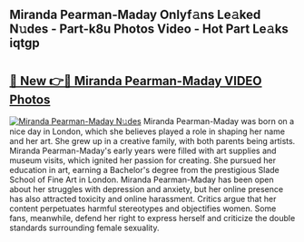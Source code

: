 ## Miranda Pearman-Maday Onlyf𝚊ns Le𝚊ked N𝚞des - Part-k8u Photos Video - Hot Part Le𝚊ks iqtgp

# <h2><a href="http://ac26014.deff.icu/?id=Miranda+Pearman-Maday">🔗 New 👉🔴 Miranda Pearman-Maday VIDEO Photos</a></h2>

[![Miranda Pearman-Maday N𝚞des](https://i.imgur.com/rIISA9y.gif)](http://ac26014.deff.icu/?id=Miranda+Pearman-Maday)
Miranda Pearman-Maday was born on a nice day in London, which she believes played a role in shaping her name and her art. She grew up in a creative family, with both parents being artists. Miranda Pearman-Maday's early years were filled with art supplies and museum visits, which ignited her passion for creating. She pursued her education in art, earning a Bachelor's degree from the prestigious Slade School of Fine Art in London. Miranda Pearman-Maday has been open about her struggles with depression and anxiety, but her online presence has also attracted toxicity and online harassment. Critics argue that her content perpetuates harmful stereotypes and objectifies women. Some fans, meanwhile, defend her right to express herself and criticize the double standards surrounding female sexuality.
